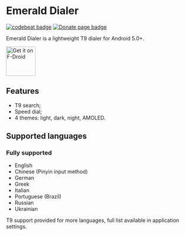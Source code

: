 # Emerald Dialer
[![codebeat badge](https://codebeat.co/badges/6a02664d-9f84-4fee-b44a-c5212a04d047)](https://codebeat.co/projects/github-com-henridellal-emerald-dialer-master)
[![Donate page badge](https://img.shields.io/badge/Support_the_project-2e8b57)](DONATE.md)

Emerald Dialer is a lightweight T9 dialer for Android 5.0+.

[<img src="https://f-droid.org/badge/get-it-on.png"
      alt="Get it on F-Droid"
      height="80">](https://f-droid.org/app/ru.henridellal.dialer)

## Features
- T9 search;
- Speed dial;
- 4 themes: light, dark, night, AMOLED.

## Supported languages
### Fully supported
- English
- Chinese (Pinyin input method)
- German
- Greek
- Italian
- Portuguese (Brazil)
- Russian
- Ukrainian

T9 support provided for more languages, full list available in application settings.